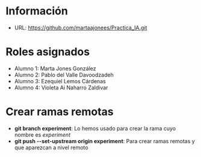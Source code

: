# Información
- URL: https://github.com/martaajonees/Practica_IA.git

# Roles asignados
- Alumno 1: Marta Jones González
- Alumno 2: Pablo del Valle Davoodzadeh
- Alumno 3: Ezequiel Lemos Cárdenas
- Alumno 4: Violeta Ai Naharro Zaldivar

# Crear ramas remotas
- **git branch experiment**: Lo hemos usado para crear la rama cuyo nombre es _experiment_
- **git push --set-upstream origin experiment**: Para crear ramas remotas y que aparezcan a nivel remoto

